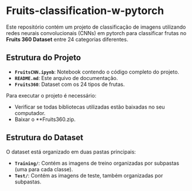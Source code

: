 # Fruits-classification-w-pytorch

Este repositório contém um projeto de classificação de imagens utilizando redes neurais convolucionais (CNNs) em pytorch para classificar frutas no **Fruits 360 Dataset** entre 24 categorias diferentes.

## Estrutura do Projeto

- **`FruitsCNN.ipynb`**: Notebook contendo o código completo do projeto.
- **`README.md`**: Este arquivo de documentação.
- **`Fruits360`**: Dataset com os 24 tipos de frutas.

Para executar o projeto é necessário: 

- Verificar se todas bibliotecas  utilizadas estão baixadas no seu computador.  
- Baixar o **Fruits360.zip.

## Estrutura do Dataset
O dataset está organizado em duas pastas principais:
- **`Training/`**: Contém as imagens de treino organizadas por subpastas (uma para cada classe).
- **`Test/`**: Contém as imagens de teste, também organizadas por subpastas.




